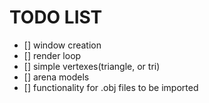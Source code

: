 # TODO LIST
- [] window creation
- [] render loop
- [] simple vertexes(triangle, or tri)
- [] arena models
- [] functionality for .obj files to be imported
